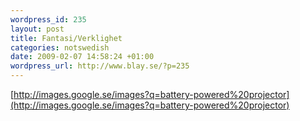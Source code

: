 ```yaml
--- 
wordpress_id: 235 
layout: post
title: Fantasi/Verklighet 
categories: notswedish
date: 2009-02-07 14:58:24 +01:00 
wordpress_url: http://www.blay.se/?p=235 
---
```


[http://images.google.se/images?q=battery-powered%20projector](http://images.google.se/images?q=battery-powered%20projector) 